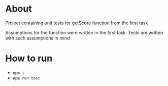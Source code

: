 # About

Project containing unit tests for getScore function from the first task

Assumptions for the function were written in the first task. Tests are written with such assumptions in mind


# How to run

- ```npm i```
- ```npm run test```

